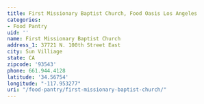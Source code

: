 ```yaml
---
title: First Missionary Baptist Church, Food Oasis Los Angeles
categories:
- Food Pantry
uid: ''
name: First Missionary Baptist Church
address_1: 37721 N. 100th Street East
city: Sun Villiage
state: CA
zipcode: '93543'
phone: 661.944.4128
latitude: '34.56754'
longitude: "-117.953277"
uri: "/food-pantry/first-missionary-baptist-church/"
---
```


